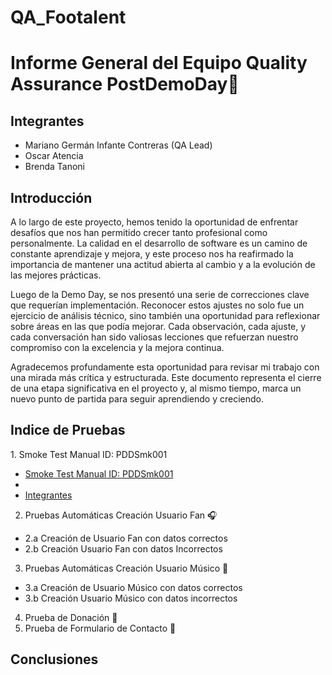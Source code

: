 # QA_Footalent

<h1>Informe General del Equipo Quality Assurance  PostDemoDay🎼</h1>

<div><h2>Integrantes</h2>
<ul>
    <li>Mariano Germán Infante Contreras (QA Lead)</li>
    <li>Oscar Atencia</li>
    <li>Brenda Tanoni</li>
</ul>

<div>
    <h2>Introducción</h2>
    <p>A lo largo de este proyecto, hemos tenido la oportunidad de enfrentar desafíos que nos han permitido crecer tanto profesional como personalmente. La calidad en el desarrollo de software es un camino de constante aprendizaje y mejora, y este proceso nos ha reafirmado la importancia de mantener una actitud abierta al cambio y a la evolución de las mejores prácticas.</p>
    <p>Luego de la Demo Day, se nos presentó una serie de correcciones clave que requerían implementación. Reconocer estos ajustes no solo fue un ejercicio de análisis técnico, sino también una oportunidad para reflexionar sobre áreas en las que podía mejorar. Cada observación, cada ajuste, y cada conversación han sido valiosas lecciones que refuerzan nuestro compromiso con la excelencia y la mejora continua.</p>
    <p>Agradecemos profundamente esta oportunidad para revisar mi trabajo con una mirada más crítica y estructurada. Este documento representa el cierre de una etapa significativa en el proyecto y, al mismo tiempo, marca un nuevo punto de partida para seguir aprendiendo y creciendo. </p>
</div>
<div>
    <h2>Indice de Pruebas</h2>
    <div>
 1. Smoke Test Manual ID: PDDSmk001 
  <ul>
            <li><a href="./smoketest/SmokeTest_PDDSmk001.pdf">Smoke Test Manual ID: PDDSmk001</a></li>
            <li><a href="#Indice"></a></li>
            <li><a href="#Integrantes">Integrantes</a></li>
        </ul>
   
 2. Pruebas Automáticas Creación Usuario Fan 🎧
   - 2.a  Creación de Usuario Fan con datos correctos
   - 2.b  Creación Usuario Fan con datos Incorrectos

 3. Pruebas Automáticas Creación Usuario Músico 🎸
   - 3.a  Creación de Usuario Músico con datos correctos
   - 3.b  Creación Usuario Músico con datos incorrectos

  4. Prueba de Donación 💸
  5. Prueba de Formulario de Contacto 📧
    </div>
   

    
</div>
<div>
    <h2>Conclusiones</h2>
</div>
